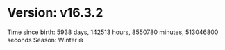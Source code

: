 # Version: v16.3.2
Time since birth: 5938 days, 142513 hours, 8550780 minutes, 513046800 seconds
Season: Winter ❄️
